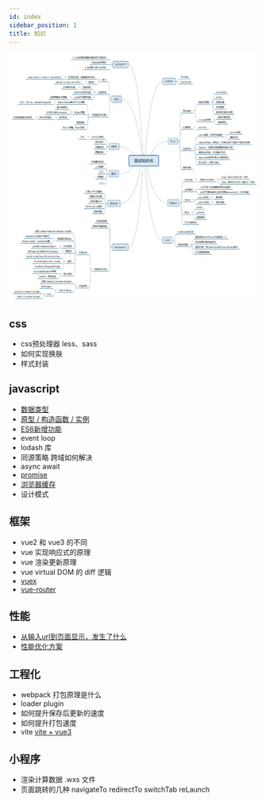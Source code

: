 ```yaml
---
id: index
sidebar_position: 1
title: 知识
---
```


![面试知识点](./img/front.png)

## css 
- css预处理器 less、sass
- 如何实现换肤
- 样式封装


## javascript
- [数据类型](/docs/frontEnd/javascript/datatype)
- [原型 / 构造函数 / 实例](/docs/frontEnd/javascript/prototype)
- [ES6新增功能](/docs/frontEnd/javascript/es6)
- event loop
- lodash 库
- 同源策略 跨域如何解决
- async await 
- [promise](/docs/frontEnd/javascript/promise)
- [浏览器缓存](/docs/frontEnd/interview/browser#http-缓存)
- 设计模式



## 框架
- vue2 和 vue3 的不同
- vue 实现响应式的原理
- vue 渲染更新原理
- vue virtual DOM 的 diff 逻辑
- [vuex](/docs/frontEnd/vue/vuex)
- [vue-router](/docs/frontEnd/vue/vueRouter)

## 性能
- [从输入url到页面显示，发生了什么](/docs/frontEnd/interview/browser)
- [性能优化方案](/docs/frontEnd/interview/performance)


## 工程化
- webpack 打包原理是什么
- loader plugin
- 如何提升保存后更新的速度
- 如何提升打包速度
- vite [vite + vue3 ](https://juejin.cn/post/6926822933721513998)


## 小程序
- 渲染计算数据 .wxs 文件
- 页面跳转的几种 navigateTo redirectTo switchTab reLaunch 